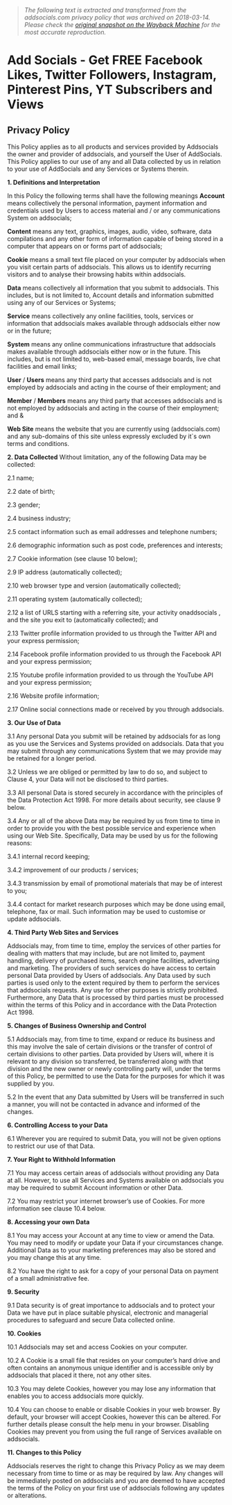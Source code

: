 > *The following text is extracted and transformed from the addsocials.com privacy policy that was archived on 2018-03-14. Please check the [original snapshot on the Wayback Machine](https://web.archive.org/web/20180314155220id_/http%3A//www.addsocials.com/privacy-policy.php) for the most accurate reproduction.*

# Add Socials - Get FREE Facebook Likes, Twitter Followers, Instagram, Pinterest Pins, YT Subscribers and Views

## Privacy Policy

This Policy applies as to all products and services provided by Addsocials the owner and provider of addsocials, and yourself the User of AddSocials. This Policy applies to our use of any and all Data collected by us in relation to your use of AddSocials and any Services or Systems therein.

**1\. Definitions and Interpretation**

In this Policy the following terms shall have the following meanings **Account** means collectively the personal information, payment information and credentials used by Users to access material and / or any communications System on addsocials;

**Content** means any text, graphics, images, audio, video, software, data compilations and any other form of information capable of being stored in a computer that appears on or forms part of addsocials;

**Cookie** means a small text file placed on your computer by addsocials when you visit certain parts of addsocials. This allows us to identify recurring visitors and to analyse their browsing habits within addsocials.

**Data** means collectively all information that you submit to addsocials. This includes, but is not limited to, Account details and information submitted using any of our Services or Systems;

**Service** means collectively any online facilities, tools, services or information that addsocials makes available through addsocials either now or in the future;

**System** means any online communications infrastructure that addsocials makes available through addsocials either now or in the future. This includes, but is not limited to, web-based email, message boards, live chat facilities and email links;

**User** / **Users** means any third party that accesses addsocials and is not employed by addsocials and acting in the course of their employment; and

**Member** / **Members** means any third party that accesses addsocials and is not employed by addsocials and acting in the course of their employment; and &

 **Web Site** means the website that you are currently using (addsocials.com) and any sub-domains of this site unless expressly excluded by it`s own terms and conditions.

**2\. Data Collected** Without limitation, any of the following Data may be collected:

2.1 name;

2.2 date of birth;

2.3 gender;

2.4 business industry;

2.5 contact information such as email addresses and telephone numbers;

2.6 demographic information such as post code, preferences and interests;

2.7 Cookie information (see clause 10 below);

2.9 IP address (automatically collected);

2.10 web browser type and version (automatically collected);

2.11 operating system (automatically collected);

2.12 a list of URLS starting with a referring site, your activity onaddsocials , and the site you exit to (automatically collected); and

2.13 Twitter profile information provided to us through the Twitter API and your express permission;

2.14 Facebook profile information provided to us through the Facebook API and your express permission;

2.15 Youtube profile information provided to us through the YouTube API and your express permission;

2.16 Website profile information;

2.17 Online social connections made or received by you through addsocials.

**3\. Our Use of Data**

3.1 Any personal Data you submit will be retained by addsocials for as long as you use the Services and Systems provided on addsocials. Data that you may submit through any communications System that we may provide may be retained for a longer period.

3.2 Unless we are obliged or permitted by law to do so, and subject to Clause 4, your Data will not be disclosed to third parties.

3.3 All personal Data is stored securely in accordance with the principles of the Data Protection Act 1998. For more details about security, see clause 9 below.

3.4 Any or all of the above Data may be required by us from time to time in order to provide you with the best possible service and experience when using our Web Site. Specifically, Data may be used by us for the following reasons:

3.4.1 internal record keeping;

3.4.2 improvement of our products / services;

3.4.3 transmission by email of promotional materials that may be of interest to you;

3.4.4 contact for market research purposes which may be done using email, telephone, fax or mail. Such information may be used to customise or update addsocials.

**4\. Third Party Web Sites and Services**

Addsocials may, from time to time, employ the services of other parties for dealing with matters that may include, but are not limited to, payment handling, delivery of purchased items, search engine facilities, advertising and marketing. The providers of such services do have access to certain personal Data provided by Users of addsocials. Any Data used by such parties is used only to the extent required by them to perform the services that addsocials requests. Any use for other purposes is strictly prohibited. Furthermore, any Data that is processed by third parties must be processed within the terms of this Policy and in accordance with the Data Protection Act 1998.

**5\. Changes of Business Ownership and Control**

5.1 Addsocials may, from time to time, expand or reduce its business and this may involve the sale of certain divisions or the transfer of control of certain divisions to other parties. Data provided by Users will, where it is relevant to any division so transferred, be transferred along with that division and the new owner or newly controlling party will, under the terms of this Policy, be permitted to use the Data for the purposes for which it was supplied by you.

5.2 In the event that any Data submitted by Users will be transferred in such a manner, you will not be contacted in advance and informed of the changes.

**6\. Controlling Access to your Data**

6.1 Wherever you are required to submit Data, you will not be given options to restrict our use of that Data.

**7\. Your Right to Withhold Information**

7.1 You may access certain areas of addsocials without providing any Data at all. However, to use all Services and Systems available on addsocials you may be required to submit Account information or other Data.

7.2 You may restrict your internet browser’s use of Cookies. For more information see clause 10.4 below.

**8\. Accessing your own Data**

8.1 You may access your Account at any time to view or amend the Data. You may need to modify or update your Data if your circumstances change. Additional Data as to your marketing preferences may also be stored and you may change this at any time.

8.2 You have the right to ask for a copy of your personal Data on payment of a small administrative fee.

**9\. Security**

9.1 Data security is of great importance to addsocials and to protect your Data we have put in place suitable physical, electronic and managerial procedures to safeguard and secure Data collected online.

**10\. Cookies**

10.1 Addsocials may set and access Cookies on your computer.

10.2 A Cookie is a small file that resides on your computer’s hard drive and often contains an anonymous unique identifier and is accessible only by addsocials that placed it there, not any other sites.

10.3 You may delete Cookies, however you may lose any information that enables you to access addsocials more quickly.

10.4 You can choose to enable or disable Cookies in your web browser. By default, your browser will accept Cookies, however this can be altered. For further details please consult the help menu in your browser. Disabling Cookies may prevent you from using the full range of Services available on addsocials.

**11\. Changes to this Policy**

Addsocials reserves the right to change this Privacy Policy as we may deem necessary from time to time or as may be required by law. Any changes will be immediately posted on addsocials and you are deemed to have accepted the terms of the Policy on your first use of addsocials following any updates or alterations.
